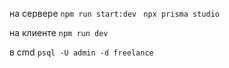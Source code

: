 на сервере ```npm run start:dev```
           ``` npx prisma studio```

           
на клиенте ```npm run dev```


в cmd ```psql -U admin -d freelance```

